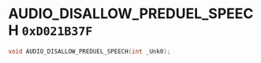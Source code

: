 # AUDIO_DISALLOW_PREDUEL_SPEECH `0xD021B37F`

```cpp
void AUDIO_DISALLOW_PREDUEL_SPEECH(int _Unk0);
```